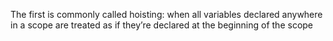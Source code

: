The first is commonly called hoisting: when all variables
declared anywhere in a scope are treated as if they’re declared
at the beginning of the scope